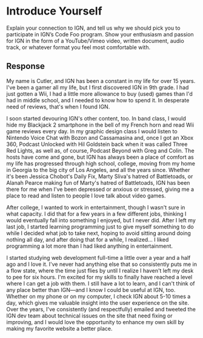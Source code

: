 # Introduce Yourself

Explain your connection to IGN, and tell us why we should pick you to participate in IGN’s Code Foo program. Show your enthusiasm and passion for IGN in the form of a YouTube/Vimeo video, written document, audio track, or whatever format you feel most comfortable with.

## Response

My name is Cutler, and IGN has been a constant in my life for over 15 years. I've been a gamer all my life, but I first discovered IGN in 9th grade. I had just gotten a Wii, I had a little more allowance to buy (used) games than I'd had in middle school, and I needed to know how to spend it. In desperate need of reviews, that's when I found IGN.

I soon started devouring IGN's other content, too. In band class, I would hide my Blackjack 2 smartphone in the bell of my French horn and read Wii game reviews every day. In my graphic design class I would listen to Nintendo Voice Chat with Bozon and Cassamasina and, once I got an Xbox 360, Podcast Unlocked with Hil Goldstein back when it was called Three Red Lights, as well as, of course, Podcast Beyond with Greg and Colin. The hosts have come and gone, but IGN has always been a place of comfort as my life has progressed through high school, college, moving from my home in Georgia to the big city of Los Angeles, and all the years since. Whether it's been Jessica Chobot's Daily Fix, Marty Sliva's hatred of Battletoads, or Alanah Pearce making fun of Marty's hatred of Battletoads, IGN has been there for me when I've been depressed or anxious or stressed, giving me a place to read and listen to people I love talk about video games.

After college, I wanted to work in entertainment, though I wasn't sure in what capacity. I did that for a few years in a few different jobs, thinking I would eventually fall into something I enjoyed, but I never did. After I left my last job, I started learning programming just to give myself something to do while I decided what job to take next, hoping to avoid sitting around doing nothing all day, and after doing that for a while, I realized... I liked programming a lot more than I had liked anything in entertainment.

I started studying web development full-time a little over a year and a half ago and I love it. I've never had anything else that so consistently puts me in a flow state, where the time just flies by until I realize I haven't left my desk to pee for six hours. I'm excited for my skills to finally have reached a level where I can get a job with them. I still have a lot to learn, and I can't think of any place better than IGN—and I know I could be useful at IGN, too. Whether on my phone or on my computer, I check IGN about 5-10 times a day, which gives me valuable insight into the user experience on the site. Over the years, I've consistently (and respectfully) emailed and tweeted the IGN dev team about technical issues on the site that need fixing or improving, and I would love the opportunity to enhance my own skill by making my favorite website a better place.
